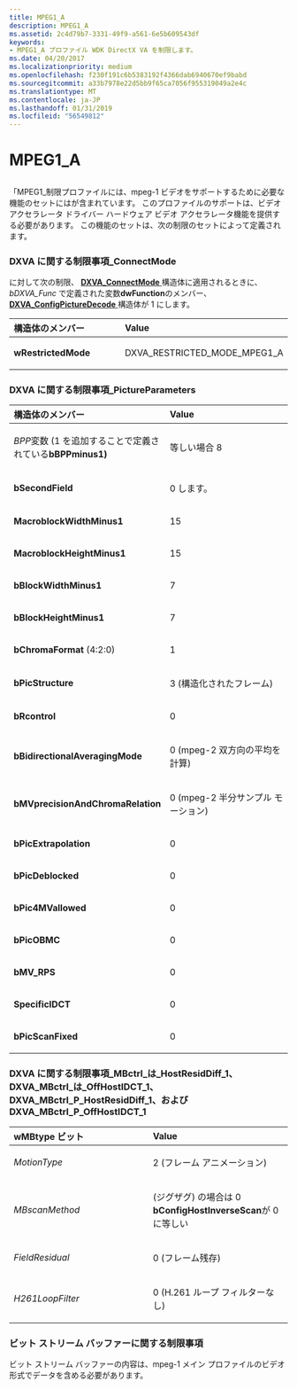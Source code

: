 ```yaml
---
title: MPEG1_A
description: MPEG1_A
ms.assetid: 2c4d79b7-3331-49f9-a561-6e5b609543df
keywords:
- MPEG1_A プロファイル WDK DirectX VA を制限します。
ms.date: 04/20/2017
ms.localizationpriority: medium
ms.openlocfilehash: f230f191c6b5383192f4366dab6940670ef9babd
ms.sourcegitcommit: a33b7978e22d5bb9f65ca7056f955319049a2e4c
ms.translationtype: MT
ms.contentlocale: ja-JP
ms.lasthandoff: 01/31/2019
ms.locfileid: "56549812"
---
```

# <a name="mpeg1a"></a>MPEG1\_A


## <span id="ddk_mpeg1_a_gg"></span><span id="DDK_MPEG1_A_GG"></span>


「MPEG1\_制限プロファイルには、mpeg-1 ビデオをサポートするために必要な機能のセットにはが含まれています。 このプロファイルのサポートは、ビデオ アクセラレータ ドライバー ハードウェア ビデオ アクセラレータ機能を提供する必要があります。 この機能のセットは、次の制限のセットによって定義されます。

### <a name="span-idrestrictionsondxvaconnectmodespanspan-idrestrictionsondxvaconnectmodespanspan-idrestrictionsondxvaconnectmodespanrestrictions-on-dxvaconnectmode"></a><span id="Restrictions_on_DXVA_ConnectMode"></span><span id="restrictions_on_dxva_connectmode"></span><span id="RESTRICTIONS_ON_DXVA_CONNECTMODE"></span>DXVA に関する制限事項\_ConnectMode

に対して次の制限、 [ **DXVA\_ConnectMode** ](https://msdn.microsoft.com/library/windows/hardware/ff563138)構造体に適用されるときに、 *bDXVA\_Func* で定義された変数**dwFunction**のメンバー、 [ **DXVA\_ConfigPictureDecode** ](https://msdn.microsoft.com/library/windows/hardware/ff563133)構造体が 1 にします。

<table>
<colgroup>
<col width="50%" />
<col width="50%" />
</colgroup>
<thead>
<tr class="header">
<th align="left">構造体のメンバー</th>
<th align="left">Value</th>
</tr>
</thead>
<tbody>
<tr class="odd">
<td align="left"><p><strong>wRestrictedMode</strong></p></td>
<td align="left"><p>DXVA_RESTRICTED_MODE_MPEG1_A</p></td>
</tr>
</tbody>
</table>

 

### <a name="span-idrestrictionsondxvapictureparametersspanspan-idrestrictionsondxvapictureparametersspanspan-idrestrictionsondxvapictureparametersspanrestrictions-on-dxvapictureparameters"></a><span id="Restrictions_on_DXVA_PictureParameters"></span><span id="restrictions_on_dxva_pictureparameters"></span><span id="RESTRICTIONS_ON_DXVA_PICTUREPARAMETERS"></span>DXVA に関する制限事項\_PictureParameters

<table>
<colgroup>
<col width="50%" />
<col width="50%" />
</colgroup>
<thead>
<tr class="header">
<th align="left">構造体のメンバー</th>
<th align="left">Value</th>
</tr>
</thead>
<tbody>
<tr class="odd">
<td align="left"><p><em>BPP</em>変数 (1 を追加することで定義されている<strong>bBPPminus1)</strong></p></td>
<td align="left"><p>等しい場合 8</p></td>
</tr>
<tr class="even">
<td align="left"><p><strong>bSecondField</strong></p></td>
<td align="left"><p>0 します。</p></td>
</tr>
<tr class="odd">
<td align="left"><p><strong>MacroblockWidthMinus1</strong></p></td>
<td align="left"><p>15</p></td>
</tr>
<tr class="even">
<td align="left"><p><strong>MacroblockHeightMinus1</strong></p></td>
<td align="left"><p>15</p></td>
</tr>
<tr class="odd">
<td align="left"><p><strong>bBlockWidthMinus1</strong></p></td>
<td align="left"><p>7</p></td>
</tr>
<tr class="even">
<td align="left"><p><strong>bBlockHeightMinus1</strong></p></td>
<td align="left"><p>7</p></td>
</tr>
<tr class="odd">
<td align="left"><p><strong>bChromaFormat</strong> (4:2:0)</p></td>
<td align="left"><p>1</p></td>
</tr>
<tr class="even">
<td align="left"><p><strong>bPicStructure</strong></p></td>
<td align="left"><p>3 (構造化されたフレーム)</p></td>
</tr>
<tr class="odd">
<td align="left"><p><strong>bRcontrol</strong></p></td>
<td align="left"><p>0</p></td>
</tr>
<tr class="even">
<td align="left"><p><strong>bBidirectionalAveragingMode</strong></p></td>
<td align="left"><p>0 (mpeg-2 双方向の平均を計算)</p></td>
</tr>
<tr class="odd">
<td align="left"><p><strong>bMVprecisionAndChromaRelation</strong></p></td>
<td align="left"><p>0 (mpeg-2 半分サンプル モーション)</p></td>
</tr>
<tr class="even">
<td align="left"><p><strong>bPicExtrapolation</strong></p></td>
<td align="left"><p>0</p></td>
</tr>
<tr class="odd">
<td align="left"><p><strong>bPicDeblocked</strong></p></td>
<td align="left"><p>0</p></td>
</tr>
<tr class="even">
<td align="left"><p><strong>bPic4MVallowed</strong></p></td>
<td align="left"><p>0</p></td>
</tr>
<tr class="odd">
<td align="left"><p><strong>bPicOBMC</strong></p></td>
<td align="left"><p>0</p></td>
</tr>
<tr class="even">
<td align="left"><p><strong>bMV_RPS</strong></p></td>
<td align="left"><p>0</p></td>
</tr>
<tr class="odd">
<td align="left"><p><strong>SpecificIDCT</strong></p></td>
<td align="left"><p>0</p></td>
</tr>
<tr class="even">
<td align="left"><p><strong>bPicScanFixed</strong></p></td>
<td align="left"><p>0</p></td>
</tr>
</tbody>
</table>

 

### <a name="span-idrestrictionsondxvambctrlihostresiddiff1dxvambctrlioffhostidct1dxvambctrlphostresiddiff1anddxvambctrlpoffhostidct1spanspan-idrestrictionsondxvambctrlihostresiddiff1dxvambctrlioffhostidct1dxvambctrlphostresiddiff1anddxvambctrlpoffhostidct1spanspan-idrestrictionsondxvambctrlihostresiddiff1dxvambctrlioffhostidct1dxvambctrlphostresiddiff1anddxvambctrlpoffhostidct1spanrestrictions-on-dxvambctrlihostresiddiff1-dxvambctrlioffhostidct1-dxvambctrlphostresiddiff1-and-dxvambctrlpoffhostidct1"></a><span id="Restrictions_on_DXVA_MBctrl_I_HostResidDiff_1__DXVA_MBctrl_I_OffHostIDCT_1__DXVA_MBctrl_P_HostResidDiff_1__and_DXVA_MBctrl_P_OffHostIDCT_1"></span><span id="restrictions_on_dxva_mbctrl_i_hostresiddiff_1__dxva_mbctrl_i_offhostidct_1__dxva_mbctrl_p_hostresiddiff_1__and_dxva_mbctrl_p_offhostidct_1"></span><span id="RESTRICTIONS_ON_DXVA_MBCTRL_I_HOSTRESIDDIFF_1__DXVA_MBCTRL_I_OFFHOSTIDCT_1__DXVA_MBCTRL_P_HOSTRESIDDIFF_1__AND_DXVA_MBCTRL_P_OFFHOSTIDCT_1"></span>DXVA に関する制限事項\_MBctrl\_は\_HostResidDiff\_1、DXVA\_MBctrl\_は\_OffHostIDCT\_1、DXVA\_MBctrl\_P\_HostResidDiff\_1、および DXVA\_MBctrl\_P\_OffHostIDCT\_1

<table>
<colgroup>
<col width="50%" />
<col width="50%" />
</colgroup>
<thead>
<tr class="header">
<th align="left">wMBtype ビット</th>
<th align="left">Value</th>
</tr>
</thead>
<tbody>
<tr class="odd">
<td align="left"><p><em>MotionType</em></p></td>
<td align="left"><p>2 (フレーム アニメーション)</p></td>
</tr>
<tr class="even">
<td align="left"><p><em>MBscanMethod</em></p></td>
<td align="left"><p>(ジグザグ) の場合は 0 <strong>bConfigHostInverseScan</strong>が 0 に等しい</p></td>
</tr>
<tr class="odd">
<td align="left"><p><em>FieldResidual</em></p></td>
<td align="left"><p>0 (フレーム残存)</p></td>
</tr>
<tr class="even">
<td align="left"><p><em>H261LoopFilter</em></p></td>
<td align="left"><p>0 (H.261 ループ フィルターなし)</p></td>
</tr>
</tbody>
</table>

 

### <a name="span-idrestrictionsonbitstreambuffersspanspan-idrestrictionsonbitstreambuffersspanspan-idrestrictionsonbitstreambuffersspanrestrictions-on-bitstream-buffers"></a><span id="Restrictions_on_Bitstream_Buffers"></span><span id="restrictions_on_bitstream_buffers"></span><span id="RESTRICTIONS_ON_BITSTREAM_BUFFERS"></span>ビット ストリーム バッファーに関する制限事項

ビット ストリーム バッファーの内容は、mpeg-1 メイン プロファイルのビデオ形式でデータを含める必要があります。

 

 





